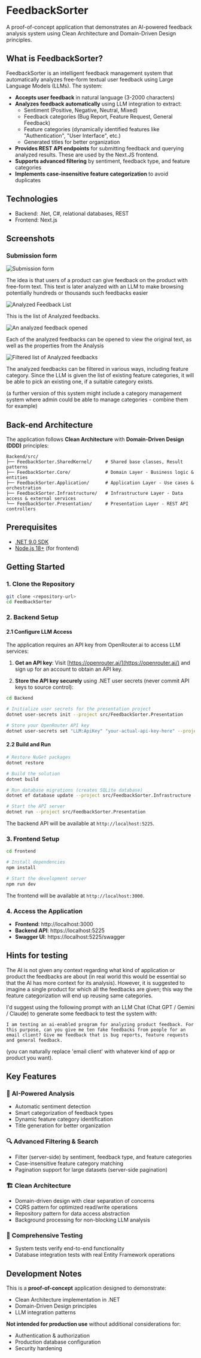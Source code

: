# FeedbackSorter

A proof-of-concept application that demonstrates an AI-powered feedback analysis system using Clean Architecture and Domain-Driven Design principles.

## What is FeedbackSorter?

FeedbackSorter is an intelligent feedback management system that automatically analyzes free-form textual user feedback using Large Language Models (LLMs). The system:

- **Accepts user feedback** in natural language (3-2000 characters)
- **Analyzes feedback automatically** using LLM integration to extract:
  - Sentiment (Positive, Negative, Neutral, Mixed)
  - Feedback categories (Bug Report, Feature Request, General Feedback)
  - Feature categories (dynamically identified features like "Authentication", "User Interface", etc.)
  - Generated titles for better organization
- **Provides REST API endpoints** for submitting feedback and querying analyzed results. These are used by the Next.JS frontend.
- **Supports advanced filtering** by sentiment, feedback type, and feature categories
- **Implements case-insensitive feature categorization** to avoid duplicates

## Technologies

- Backend: .Net, C#, relational databases, REST
- Frontend: Next.js

## Screenshots

### Submission form

![Submission form](docfiles/submit-form.png)

The idea is that users of a product can give feedback on the product with free-form text. This text is later analyzed with an LLM to make browsing potentially hundreds or thousands such feedbacks easier

![Analyzed Feedback List](docfiles/analysed.png)

This is the list of Analyzed feedbacks.

![An analyzed feedback opened](docfiles/one-feedback.png)

Each of the analyzed feedbacks can be opened to view the original text, as well as the properties
from the Analysis

![Filtered list of Analyzed feedbacks](docfiles/filter-by-category.png)

The analyzed feedbacks can be filtered in various ways, including feature category.
Since the LLM is given the list of existing feature categories, it will be able to pick an existing
one, if a suitable category exists.

(a further version of this system might include a category management system where admin could be
able to manage categories - combine them for example)

## Back-end Architecture

The application follows **Clean Architecture** with **Domain-Driven Design (DDD)** principles:

```
Backend/src/
├── FeedbackSorter.SharedKernel/     # Shared base classes, Result patterns
├── FeedbackSorter.Core/             # Domain Layer - Business logic & entities
├── FeedbackSorter.Application/      # Application Layer - Use cases & orchestration  
├── FeedbackSorter.Infrastructure/   # Infrastructure Layer - Data access & external services
└── FeedbackSorter.Presentation/     # Presentation Layer - REST API controllers
```


## Prerequisites

- [.NET 9.0 SDK](https://dotnet.microsoft.com/download/dotnet/9.0)
- [Node.js 18+](https://nodejs.org/) (for frontend)

## Getting Started

### 1. Clone the Repository

```bash
git clone <repository-url>
cd FeedbackSorter
```

### 2. Backend Setup

#### 2.1 Configure LLM Access

The application requires an API key from OpenRouter.ai to access LLM services:

1. **Get an API key**: Visit [https://openrouter.ai/](https://openrouter.ai/) and sign up for an account to obtain an API key.

2. **Store the API key securely** using .NET user secrets (never commit API keys to source control):

```bash
cd Backend

# Initialize user secrets for the presentation project
dotnet user-secrets init --project src/FeedbackSorter.Presentation

# Store your OpenRouter API key
dotnet user-secrets set "LLM:ApiKey" "your-actual-api-key-here" --project src/FeedbackSorter.Presentation
```

#### 2.2 Build and Run

```bash
# Restore NuGet packages
dotnet restore

# Build the solution
dotnet build

# Run database migrations (creates SQLite database)
dotnet ef database update --project src/FeedbackSorter.Infrastructure --startup-project src/FeedbackSorter.Presentation

# Start the API server
dotnet run --project src/FeedbackSorter.Presentation
```

The backend API will be available at `http://localhost:5225`.

### 3. Frontend Setup

```bash
cd frontend

# Install dependencies
npm install

# Start the development server
npm run dev
```

The frontend will be available at `http://localhost:3000`.

### 4. Access the Application

- **Frontend**: http://localhost:3000
- **Backend API**: https://localhost:5225
- **Swagger UI**: https://localhost:5225/swagger

## Hints for testing

The AI is not given any context regarding what kind of application or product the feedbacks
are about (in real world this would be essential so that the AI has more context for
its analysis). However, it is suggested to imagine a single product for which all the
feedbacks are given; this way the feature categorization will end up reusing same
categories.

I'd suggest using the following prompt with an LLM Chat (Chat GPT / Gemini / Claude)
to generate some feedback to test the system with:
```
I am testing an ai-enabled program for analyzing product feedback. For this purpose, can you give me ten fake feedbacks from people for an email client? Give me feedback that is bug reports, feature requests and general feedback. 
```
(you can naturally replace 'email client' with whatever kind of app or product you want).



## Key Features

### 🤖 **AI-Powered Analysis**
- Automatic sentiment detection
- Smart categorization of feedback types
- Dynamic feature category identification
- Title generation for better organization

### 🔍 **Advanced Filtering & Search**
- Filter (server-side) by sentiment, feedback type, and feature categories
- Case-insensitive feature category matching
- Pagination support for large datasets (server-side pagination)


### 🏗️ **Clean Architecture**
- Domain-driven design with clear separation of concerns
- CQRS pattern for optimized read/write operations
- Repository pattern for data access abstraction
- Background processing for non-blocking LLM analysis

### 🧪 **Comprehensive Testing**
- System tests verify end-to-end functionality
- Database integration tests with real Entity Framework operations


## Development Notes

This is a **proof-of-concept** application designed to demonstrate:
- Clean Architecture implementation in .NET
- Domain-Driven Design principles
- LLM integration patterns

**Not intended for production use** without additional considerations for:
- Authentication & authorization
- Production database configuration
- Security hardening
